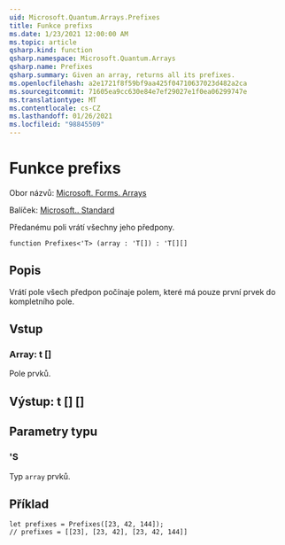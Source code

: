 ```yaml
---
uid: Microsoft.Quantum.Arrays.Prefixes
title: Funkce prefixs
ms.date: 1/23/2021 12:00:00 AM
ms.topic: article
qsharp.kind: function
qsharp.namespace: Microsoft.Quantum.Arrays
qsharp.name: Prefixes
qsharp.summary: Given an array, returns all its prefixes.
ms.openlocfilehash: a2e1721f8f59bf9aa425f04710637023d482a2ca
ms.sourcegitcommit: 71605ea9cc630e84e7ef29027e1f0ea06299747e
ms.translationtype: MT
ms.contentlocale: cs-CZ
ms.lasthandoff: 01/26/2021
ms.locfileid: "98845509"
---
```

# <a name="prefixes-function"></a>Funkce prefixs

Obor názvů: [Microsoft. Forms. Arrays](xref:Microsoft.Quantum.Arrays)

Balíček: [Microsoft.. Standard](https://nuget.org/packages/Microsoft.Quantum.Standard)


Předanému poli vrátí všechny jeho předpony.

```qsharp
function Prefixes<'T> (array : 'T[]) : 'T[][]
```


## <a name="description"></a>Popis

Vrátí pole všech předpon počínaje polem, které má pouze první prvek do kompletního pole.

## <a name="input"></a>Vstup

### <a name="array--t"></a>Array: t []

Pole prvků.



## <a name="output--t"></a>Výstup: t [] []



## <a name="type-parameters"></a>Parametry typu

### <a name="t"></a>'S

Typ `array` prvků.

## <a name="example"></a>Příklad

```qsharp
let prefixes = Prefixes([23, 42, 144]);
// prefixes = [[23], [23, 42], [23, 42, 144]]
```